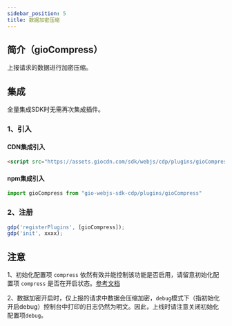 ```yaml
---
sidebar_position: 5
title: 数据加密压缩
---
```

## 简介（gioCompress）

上报请求的数据进行加密压缩。

## 集成

全量集成SDK时无需再次集成插件。

### 1、引入

#### CDN集成引入

```html
<script src="https://assets.giocdn.com/sdk/webjs/cdp/plugins/gioCompress.js"></script>
```

#### npm集成引入

```js
import gioCompress from "gio-webjs-sdk-cdp/plugins/gioCompress"
```

### 2、注册

```js
gdp('registerPlugins', [gioCompress]);
gdp('init', xxxx);
```

## 注意

1、初始化配置项 `compress` 依然有效并能控制该功能是否启用，请留意初始化配置项 `compress` 是否在开启状态。[参考文档](/docs/webjs/3.8/initSettings#compress)

2、数据加密开启时，仅上报的请求中数据会压缩加密，`debug`模式下（指初始化开启debug）控制台中打印的日志仍然为明文。因此，上线时请注意关闭初始化配置项`debug`。
